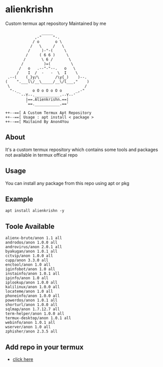 # alienkrishn
Custom termux apt repository Maintained by me
```shell
                _____
             ,-"     "-.
            / o       o \
           /   \     /   \
          /     )-"-(     \
         /     ( 6 6 )     \
        /       \ 6 /       \
       /         )=(         \
      /   o   .--"-"--.   o   \
     /    I  /  -   -  \  I    \
 .--(    (_}y/\       /\y{_)    )--.
(    ".___l\/__\_____/__\/l___,"    )
 \                                 /
  "-._      o O o O o O o      _,-"
      `--Y--.___________.--Y--'
         |==.Alienkrishn.==|
         `==.___________.=='

++--==[ A Custom Termux Apt Repository
++--==[ Usage : apt install < package >
++--==[ Maitaind By Anon4You
```

## About
It's a custom termux repository which contains some tools and packages not available in termux offical repo

## Usage 
You can install any package from this repo using apt or pkg
## Example
```
apt install alienkrishn -y
```
## Toole Available 
```
alienx-brute/anon 1.1 all
androdos/anon 1.0.0 all
androvirus/anon 2.0.1 all
byakugan/anon 1.0.1 all
cctvip/anon 1.0.0 all
cupp/anon 3.3.0 all
enctool/anon 1.0 all
iginfobot/anon 1.0 all
instainfo/anon 1.0.1 all
ipinfo/anon 1.0 all
iplookup/anon 1.0.0 all
kalilinux/anon 1.0.0 all
locateme/anon 1.0 all
phoneinfo/anon 1.0.0 all
powerdos/anon 1.0.1 all
shorturl/anon 1.0.0 all
sqlmap/anon 1.7.12.7 all
term-helper/anon 1.0.0 all
termux-desktop/anon 1.0.1 all 
webinfo/anon 1.0.1 all
wserver/anon 1.0 all
zphisher/anon 2.3.5 all
```
## Add repo in your termux
* [click here](https://github.com/Anon4You/alienkrishn/blob/main/INSTALL.md) 



